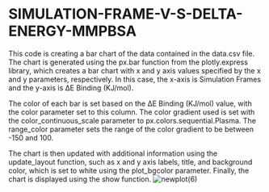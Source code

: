 # SIMULATION-FRAME-V-S-DELTA-ENERGY-MMPBSA
This code is creating a bar chart of the data contained in the data.csv file. The chart is generated using the px.bar function from the plotly.express library, which creates a bar chart with x and y axis values specified by the x and y parameters, respectively. In this case, the x-axis is Simulation Frames and the y-axis is ∆E Binding (KJ/mol).

The color of each bar is set based on the ∆E Binding (KJ/mol) value, with the color parameter set to this column. The color gradient used is set with the color_continuous_scale parameter to px.colors.sequential.Plasma. The range_color parameter sets the range of the color gradient to be between -150 and 100.

The chart is then updated with additional information using the update_layout function, such as x and y axis labels, title, and background color, which is set to white using the plot_bgcolor parameter. Finally, the chart is displayed using the show function.
![newplot(6)](https://user-images.githubusercontent.com/45164491/218055650-a40e2163-bf9e-4b04-ae3d-c0ddbfc53885.png)

